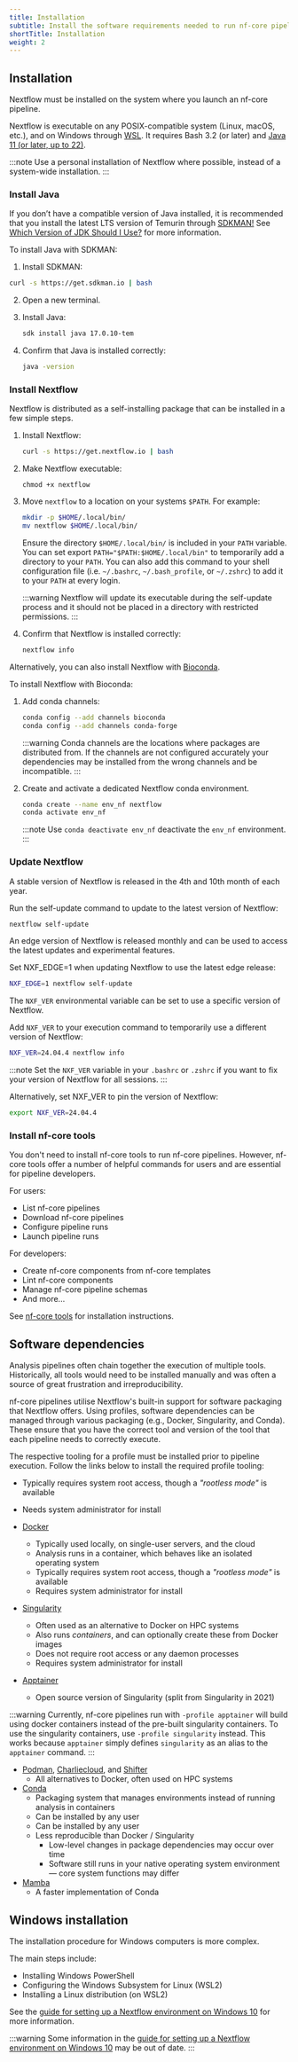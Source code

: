 ```yaml
---
title: Installation
subtitle: Install the software requirements needed to run nf-core pipelines.
shortTitle: Installation
weight: 2
---
```


## Installation

Nextflow must be installed on the system where you launch an nf-core pipeline.

Nextflow is executable on any POSIX-compatible system (Linux, macOS, etc.), and on Windows through [WSL](https://en.wikipedia.org/wiki/Windows_Subsystem_for_Linux). It requires Bash 3.2 (or later) and [Java 11 (or later, up to 22)](https://www.oracle.com/java/technologies/downloads/?er=221886).

:::note
Use a personal installation of Nextflow where possible, instead of a system-wide installation.
:::

### Install Java

If you don’t have a compatible version of Java installed, it is recommended that you install the latest LTS version of Temurin through [SDKMAN!](https://sdkman.io/) See [Which Version of JDK Should I Use?](https://whichjdk.com/) for more information.

To install Java with SDKMAN:

1. Install SDKMAN:

```bash
curl -s https://get.sdkman.io | bash
```

2. Open a new terminal.

3. Install Java:

   ```bash
   sdk install java 17.0.10-tem
   ```

4. Confirm that Java is installed correctly:

   ```bash
   java -version
   ```

### Install Nextflow

Nextflow is distributed as a self-installing package that can be installed in a few simple steps.

1. Install Nextflow:

   ```bash
   curl -s https://get.nextflow.io | bash
   ```

2. Make Nextflow executable:

   ```
   chmod +x nextflow
   ```

3. Move `nextflow` to a location on your systems `$PATH`. For example:

   ```bash
   mkdir -p $HOME/.local/bin/
   mv nextflow $HOME/.local/bin/
   ```

   Ensure the directory `$HOME/.local/bin/` is included in your `PATH` variable. You can set export `PATH="$PATH:$HOME/.local/bin"` to temporarily add a directory to your `PATH`. You can also add this command to your shell configuration file (i.e. `~/.bashrc`, `~/.bash_profile`, or `~/.zshrc`) to add it to your `PATH` at every login.

   :::warning
   Nextflow will update its executable during the self-update process and it should not be placed in a directory with restricted permissions.
   :::

4. Confirm that Nextflow is installed correctly:

   ```bash
   nextflow info
   ```

Alternatively, you can also install Nextflow with [Bioconda](https://bioconda.github.io/).

To install Nextflow with Bioconda:

1. Add conda channels:

   ```bash
   conda config --add channels bioconda
   conda config --add channels conda-forge
   ```

   :::warning
   Conda channels are the locations where packages are distributed from. If the channels are not configured accurately your dependencies may be installed from
   the wrong channels and be incompatible.
   :::

2. Create and activate a dedicated Nextflow conda environment.

   ```bash
   conda create --name env_nf nextflow
   conda activate env_nf
   ```

   :::note
   Use `conda deactivate env_nf` deactivate the `env_nf` environment.
   :::

### Update Nextflow

A stable version of Nextflow is released in the 4th and 10th month of each year.

Run the self-update command to update to the latest version of Nextflow:

```bash
nextflow self-update
```

An edge version of Nextflow is released monthly and can be used to access the latest updates and experimental features.

Set NXF_EDGE=1 when updating Nextflow to use the latest edge release:

```bash
NXF_EDGE=1 nextflow self-update
```

The `NXF_VER` environmental variable can be set to use a specific version of Nextflow.

Add `NXF_VER` to your execution command to temporarily use a different version of Nextflow:

```bash
NXF_VER=24.04.4 nextflow info
```

:::note
Set the `NXF_VER` variable in your `.bashrc` or `.zshrc` if you want to fix your version of Nextflow for all sessions.
:::

Alternatively, set NXF_VER to pin the version of Nextflow:

```bash
export NXF_VER=24.04.4
```

### Install nf-core tools

You don't need to install nf-core tools to run nf-core pipelines. However, nf-core tools offer a number of helpful commands for users and are essential for pipeline developers.

For users:

- List nf-core pipelines
- Download nf-core pipelines
- Configure pipeline runs
- Launch pipeline runs

For developers:

- Create nf-core components from nf-core templates
- Lint nf-core components
- Manage nf-core pipeline schemas
- And more...

See [nf-core tools](/docs/nf-core-tools) for installation instructions.

## Software dependencies

Analysis pipelines often chain together the execution of multiple tools.
Historically, all tools would need to be installed manually and was often a source of great frustration and irreproducibility.

nf-core pipelines utilise Nextflow's built-in support for software packaging that Nextflow offers.
Using profiles, software dependencies can be managed through various packaging (e.g., Docker, Singularity, and Conda).
These ensure that you have the correct tool and version of the tool that each pipeline needs to correctly execute.

The respective tooling for a profile must be installed prior to pipeline execution. Follow the links below to install the required profile tooling:

- Typically requires system root access, though a _"rootless mode"_ is available
- Needs system administrator for install
- [Docker](https://docs.docker.com/install/)
  - Typically used locally, on single-user servers, and the cloud
  - Analysis runs in a container, which behaves like an isolated operating system
  - Typically requires system root access, though a _"rootless mode"_ is available
  - Requires system administrator for install
- [Singularity](https://www.sylabs.io/)
  - Often used as an alternative to Docker on HPC systems
  - Also runs _containers_, and can optionally create these from Docker images
  - Does not require root access or any daemon processes
  - Requires system administrator for install
- [Apptainer](https://apptainer.org/)

  - Open source version of Singularity (split from Singularity in 2021)

:::warning
Currently, nf-core pipelines run with `-profile apptainer` will build using
docker containers instead of the pre-built singularity containers. To use the singularity containers, use `-profile singularity` instead.
This works because `apptainer` simply defines `singularity` as an alias
to the `apptainer` command.
:::

- [Podman](https://podman.io/), [Charliecloud](https://hpc.github.io/charliecloud/), and [Shifter](https://www.nersc.gov/research-and-development/user-defined-images/)
  - All alternatives to Docker, often used on HPC systems
- [Conda](https://conda.io/)
  - Packaging system that manages environments instead of running analysis in containers
  - Can be installed by any user
  - Can be installed by any user
  - Less reproducible than Docker / Singularity
    - Low-level changes in package dependencies may occur over time
    - Software still runs in your native operating system environment — core system functions may differ
- [Mamba](https://mamba.readthedocs.io/)
  - A faster implementation of Conda

## Windows installation

The installation procedure for Windows computers is more complex.

The main steps include:

- Installing Windows PowerShell
- Configuring the Windows Subsystem for Linux (WSL2)
- Installing a Linux distribution (on WSL2)

See the [guide for setting up a Nextflow environment on Windows 10](https://nextflow.io/blog/2021/setup-nextflow-on-windows.html) for more information.

:::warning
Some information in the [guide for setting up a Nextflow environment on Windows 10](https://nextflow.io/blog/2021/setup-nextflow-on-windows.html) may be out of date.
:::
